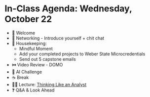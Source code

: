 # In-Class Agenda: Wednesday, October 22

- 👋 Welcome
- 👯 Networking - Introduce yourself + chit chat  
- 🧹 Housekeeping: 
   * Mindful Moment 
   * Add your completed projects to Weber State Microcredentials 
   * Send out 5 capstone emails 
- ⏮️ Video Review - DOMO 
- 🤖 AI Challenge 
- ☕ Break 
- 🧑‍🏫 Lecture: [Thinking Like an Analyst](https://docs.google.com/presentation/d/1Jz7Zwlhja3oeDUnkfviZ_w9-eAmPWP1og5zLf8DRmUc/edit?slide=id.g28374011be7_0_143#slide=id.g28374011be7_0_143) 
- ❓ Q&A & Look Ahead 
